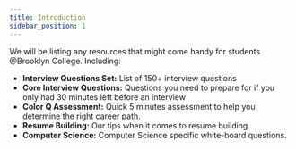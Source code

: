 ```yaml
---
title: Introduction
sidebar_position: 1
---
```


We will be listing any resources that might come handy for students @Brooklyn
College. 
Including:
- **Interview Questions Set:** List of 150+ interview questions
- **Core Interview Questions:** Questions you need to prepare for if you only had 30
  minutes left before an interview
- **Color Q Assessment:**  Quick 5 minutes assessment to help you determine the
  right career path.
- **Resume Building:** Our tips when it comes to resume building
- **Computer Science:** Computer Science specific white-board questions.